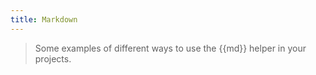 ```yaml
---
title: Markdown
---
```

> Some examples of different ways to use the \{{md}} helper in your projects.